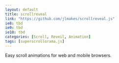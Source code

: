 ```yaml
---
layout: default
title: scrollreveal
link: "https://github.com/jlmakes/scrollreveal.js"
ie8: tbd
ie9: tbd
ie10: tbd
categories: [Scroll, Reveil, Animation]
tags: [superscrollorama.js]
---
```

Easy scroll animations for web and mobile browsers.